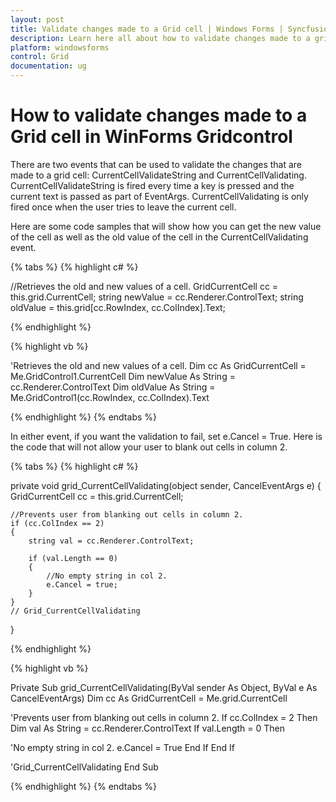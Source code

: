 ```yaml
---
layout: post
title: Validate changes made to a Grid cell | Windows Forms | Syncfusion
description: Learn here all about how to validate changes made to a grid cell of Syncfusion Windows Forms Gridcontrol control and more.
platform: windowsforms
control: Grid
documentation: ug
---
```


# How to validate changes made to a Grid cell in WinForms Gridcontrol

There are two events that can be used to validate the changes that are made to a grid cell: CurrentCellValidateString and CurrentCellValidating. CurrentCellValidateString is fired every time a key is pressed and the current text is passed as part of EventArgs. CurrentCellValidating is only fired once when the user tries to leave the current cell. 

Here are some code samples that will show how you can get the new value of the cell as well as the old value of the cell in the CurrentCellValidating event.

{% tabs %}
{% highlight c# %}

//Retrieves the old and new values of a cell.
GridCurrentCell cc = this.grid.CurrentCell;
string newValue = cc.Renderer.ControlText;
string oldValue = this.grid[cc.RowIndex, cc.ColIndex].Text;

{% endhighlight %}

{% highlight vb %}

'Retrieves the old and new values of a cell.
Dim cc As GridCurrentCell = Me.GridControl1.CurrentCell
Dim newValue As String = cc.Renderer.ControlText
Dim oldValue As String = Me.GridControl1(cc.RowIndex, cc.ColIndex).Text

{% endhighlight %}
{% endtabs %}

In either event, if you want the validation to fail, set e.Cancel = True. Here is the code that will not allow your user to blank out cells in column 2.

{% tabs %}
{% highlight c# %}

private void grid_CurrentCellValidating(object sender, CancelEventArgs e)
{
    GridCurrentCell cc = this.grid.CurrentCell;

	//Prevents user from blanking out cells in column 2.
    if (cc.ColIndex == 2)
    {
        string val = cc.Renderer.ControlText;

        if (val.Length == 0)
        {
			//No empty string in col 2.
            e.Cancel = true;
        }
    }
    // Grid_CurrentCellValidating
} 

{% endhighlight %}

{% highlight vb %}

Private Sub grid_CurrentCellValidating(ByVal sender As Object, ByVal e As CancelEventArgs)
 Dim cc As GridCurrentCell = Me.grid.CurrentCell

'Prevents user from blanking out cells in column 2.
If cc.ColIndex = 2 Then
Dim val As String = cc.Renderer.ControlText
If val.Length = 0 Then
		  
'No empty string in col 2.
e.Cancel = True 
End If
End If

'Grid_CurrentCellValidating
End Sub 

{% endhighlight %}
{% endtabs %}
